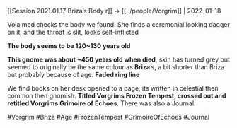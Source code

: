 ---
---

[[Session 2021.01.17 Briza’s Body r]] -> [[../people/Vorgrim]] | 2022-01-18

Vola med checks the body we found. She finds a ceremonial looking dagger on it, and the throat is slit, looks self-inflicted

**The body seems to be 120~130 years old**

**This gnome was about ~450 years old when died**, skin has turned grey but seemed to originally be the same colour as **Briza**’s, a bit shorter than Briza but probably because of age. **Faded ring line**

We find books on her desk opened to a page, its written in celestial then common then gnomish. **Titled Vorgrims Frozen Tempest, crossed out and retitled Vorgrims Grimoire of Echoes**. There was also a Journal.

#Vorgrim #Briza #Age #FrozenTempest #GrimoireOfEchoes #Journal 